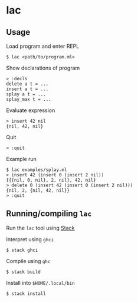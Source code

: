 # lac

## Usage

Load program and enter REPL

    $ lac <path/to/program.ml>

Show declarations of program

    > :decls
    delete a t = ...
    insert a t = ...
    splay a t = ...
    splay_max t = ...

Evaluate expression

    > insert 42 nil
    {nil, 42, nil}

Quit

    > :quit

Example run

    $ lac examples/splay.ml
    > insert 42 (insert 0 (insert 2 nil))
    {{{nil, 0, nil}, 2, nil}, 42, nil}
    > delete 0 (insert 42 (insert 0 (insert 2 nil)))
    {nil, 2, {nil, 42, nil}}
    > :quit

## Running/compiling `lac`

Run the `lac` tool using [Stack](https://haskellstack.org/)

Interpret using `ghci`

    $ stack ghci

Compile using `ghc`

    $ stack build

Install into `$HOME/.local/bin`

    $ stack install
